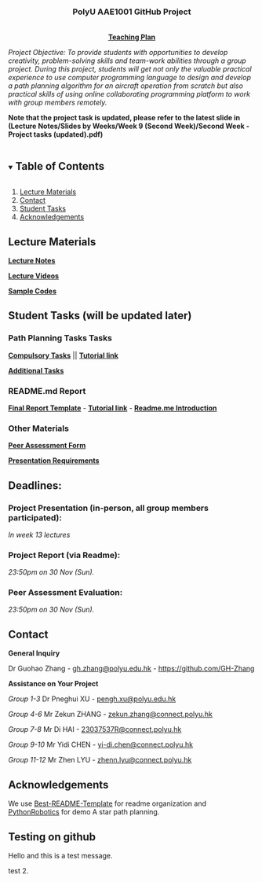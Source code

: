 <p align="center">

  <h3 align="center">PolyU AAE1001 GitHub Project</h3>

  <p align="center">
    <br />
    <a href="AAE1001 - Teaching plan 2023-34 sem.pdf"><strong>Teaching Plan</strong></a>
    <br />
  </p>
</p>

*Project Objective: To provide students with opportunities to develop creativity, problem-solving skills and team-work abilities through a group project. During this project, students will get not only the valuable practical experience to use computer programming language to design and develop a path planning algorithm for an aircraft operation from scratch but also practical skills of using online collaborating programming platform to work with group members remotely.*

**Note that the project task is updated, please refer to the latest slide in (Lecture Notes/Slides by Weeks/Week 9 (Second Week)/Second Week - Project tasks (updated).pdf)**

<!-- TABLE OF CONTENTS -->
<details open="open">
  <summary><h2 style="display: inline-block">Table of Contents</h2></summary>
  <ol>
    <li>
      <a href="#lecture-materials">Lecture Materials</a>
    </li>
    <li>
      <a href="#contact">Contact</a>
    </li>
    <li>
      <a href="#student-tasks">Student Tasks</a>
    </li>
    <li>
      <a href="#acknowledgements">Acknowledgements</a>
    </li>    
  </ol>
</details>



<!-- Lecture Materials -->
## Lecture Materials
<a href="Lecture%20Notes/"><strong>Lecture Notes</strong></a>

<a href="Lecture%20Videos/"><strong>Lecture Videos</strong></a>

<a href="Sample%20Codes/"><strong>Sample Codes</strong></a>

<!-- Student Tasks -->
## Student Tasks (will be updated later)

### Path Planning Tasks Tasks

<a href="Lecture Notes/Slides by Topics/Compulsory Tasks.pdf"><strong>Compulsory Tasks</strong></a> || <strong>[Tutorial link](https://youtu.be/hmlWX5OEs5U)</strong>

<a href="Lecture Notes/Slides by Topics/Additional Tasks.pdf"><strong>Additional Tasks</strong></a>

### README.md Report

<a href="Lecture Notes/Slides by Topics/Report template .pdf"><strong>Final Report Template</strong></a>  -  <strong>[Tutorial link](https://www.youtube.com/watch?v=ECuqb5Tv9qI)</strong>  -  **<a href="Lecture Notes/Slides by Topics/Creating a README in GitHub.pdf"><strong>Readme.me Introduction</strong></a>**

### Other Materials

<a href="Peer review_AAE2004.pdf"><strong>Peer Assessment Form</strong></a>

<a href="Lecture Notes/Slides by Topics/Presentation Requirements.pdf"><strong>Presentation Requirements</strong></a>

<!-- CONTACT -->
## Deadlines:

### Project Presentation (in-person, all group members participated): 
*In week 13 lectures*

### Project Report (via Readme): 
*23:50pm on 30 Nov (Sun).*

### Peer Assessment Evaluation: 
*23:50pm on 30 Nov (Sun).*

## Contact

**General Inquiry**


Dr Guohao Zhang -  gh.zhang@polyu.edu.hk - https://github.com/GH-Zhang


**Assistance on Your Project**

*Group 1-3*
Dr Pneghui XU - pengh.xu@polyu.edu.hk

*Group 4-6*
Mr Zekun ZHANG - zekun.zhang@connect.polyu.hk

*Group 7-8*
Mr Di HAI - 23037537R@connect.polyu.hk

*Group 9-10*
Mr Yidi CHEN - yi-di.chen@connect.polyu.hk

*Group 11-12*
Mr Zhen LYU - zhenn.lyu@connect.polyu.hk


## Acknowledgements
We use [Best-README-Template](https://github.com/othneildrew/Best-README-Template) for readme organization and [PythonRobotics](https://github.com/AtsushiSakai/PythonRobotics) for demo A star path planning.

## Testing on github

Hello and this is a test message.

test 2.
